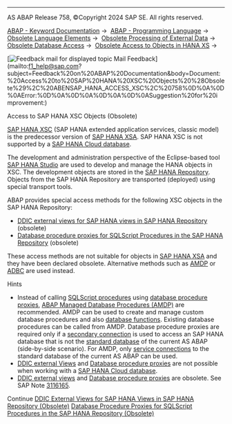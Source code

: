   

* * *

AS ABAP Release 758, ©Copyright 2024 SAP SE. All rights reserved.

[ABAP - Keyword Documentation](javascript:call_link\('abenabap.htm'\)) →  [ABAP - Programming Language](javascript:call_link\('abenabap_reference.htm'\)) →  [Obsolete Language Elements](javascript:call_link\('abenabap_obsolete.htm'\)) →  [Obsolete Processing of External Data](javascript:call_link\('abendata_storage_obsolete.htm'\)) →  [Obsolete Database Access](javascript:call_link\('abendatabase_access_obsolete.htm'\)) →  [Obsolete Access to Objects in HANA XS](javascript:call_link\('abenhana_xsc_obsolete.htm'\)) → 

 [![](Mail.gif?object=Mail.gif "Feedback mail for displayed topic") Mail Feedback](mailto:f1_help@sap.com?subject=Feedback%20on%20ABAP%20Documentation&body=Document:%20Access%20to%20SAP%20HANA%20XSC%20Objects%20%28Obsolete%29%2C%20ABENSAP_HANA_ACCESS_XSC%2C%20758%0D%0A%0D%0AError:%0D%0A%0D%0A%0D%0A%0D%0ASuggestion%20for%20i
mprovement:)

Access to SAP HANA XSC Objects (Obsolete)

[SAP HANA XSC](javascript:call_link\('abenxsc_glosry.htm'\) "Glossary Entry") (SAP HANA extended application services, classic model) is the predecessor version of [SAP HANA XSA](javascript:call_link\('abenxsa_glosry.htm'\) "Glossary Entry"). SAP HANA XSC is not supported by a [SAP HANA Cloud database](javascript:call_link\('abensap_hana_cloud_db_glosry.htm'\) "Glossary Entry").

The development and administration perspective of the Eclipse-based tool [SAP HANA Studio](javascript:call_link\('abenhana_studio_glosry.htm'\) "Glossary Entry") are used to develop and manage the HANA objects in XSC. The development objects are stored in the [SAP HANA Repository](javascript:call_link\('abensap_hana_repository_glosry.htm'\) "Glossary Entry"). Objects from the SAP HANA Repository are transported (deployed) using special transport tools.

ABAP provides special access methods for the following XSC objects in the SAP HANA Repository:

-   [DDIC external views for SAP HANA views in SAP HANA Repository](javascript:call_link\('abenexternal_views.htm'\)) (obsolete)
-   [Database procedure proxies for SQLScript Procedures in the SAP HANA Repository](javascript:call_link\('abensql_script.htm'\)) (obsolete)

These access methods are not suitable for objects in [SAP HANA XSA](javascript:call_link\('abenxsa_glosry.htm'\) "Glossary Entry") and they have been declared obsolete. Alternative methods such as [AMDP](javascript:call_link\('abenamdp_glosry.htm'\) "Glossary Entry") or [ADBC](javascript:call_link\('abenadbc_glosry.htm'\) "Glossary Entry") are used instead.

Hints

-   Instead of calling [SQLScript procedures](javascript:call_link\('abensql_script_procedure_glosry.htm'\) "Glossary Entry") using [database procedure proxies](javascript:call_link\('abensql_script.htm'\)), [ABAP Managed Database Procedures (AMDP)](javascript:call_link\('abenamdp.htm'\)) are recommended. AMDP can be used to create and manage custom database procedures and also [database functions](javascript:call_link\('abendatabase_function_glosry.htm'\) "Glossary Entry"). Existing database procedures can be called from AMDP. Database procedure proxies are required only if a [secondary connection](javascript:call_link\('abensecondary_db_connection_glosry.htm'\) "Glossary Entry") is used to access an SAP HANA database that is not the [standard database](javascript:call_link\('abenstandard_db_glosry.htm'\) "Glossary Entry") of the current AS ABAP (side-by-side scenario). For AMDP, only [service connections](javascript:call_link\('abenservice_connection_glosry.htm'\) "Glossary Entry") to the standard database of the current AS ABAP can be used.
-   [DDIC external Views](javascript:call_link\('abenexternal_views.htm'\)) and [Database procedure proxies](javascript:call_link\('abensql_script.htm'\)) are not possible when working with a [SAP HANA Cloud database](javascript:call_link\('abensap_hana_cloud_db_glosry.htm'\) "Glossary Entry").
-   [DDIC external views](javascript:call_link\('abenexternal_view_glosry.htm'\) "Glossary Entry") and [Database procedure proxies](javascript:call_link\('abendatabase_proc_proxy_glosry.htm'\) "Glossary Entry") are obsolete. See SAP Note [3116165](https://launchpad.support.sap.com/#/notes/3116165).

Continue
[DDIC External Views for SAP HANA Views in SAP HANA Repository (Obsolete)](javascript:call_link\('abenexternal_views.htm'\))
[Database Procedure Proxies for SQLScript Procedures in the SAP HANA Repository (Obsolete)](javascript:call_link\('abensql_script.htm'\))